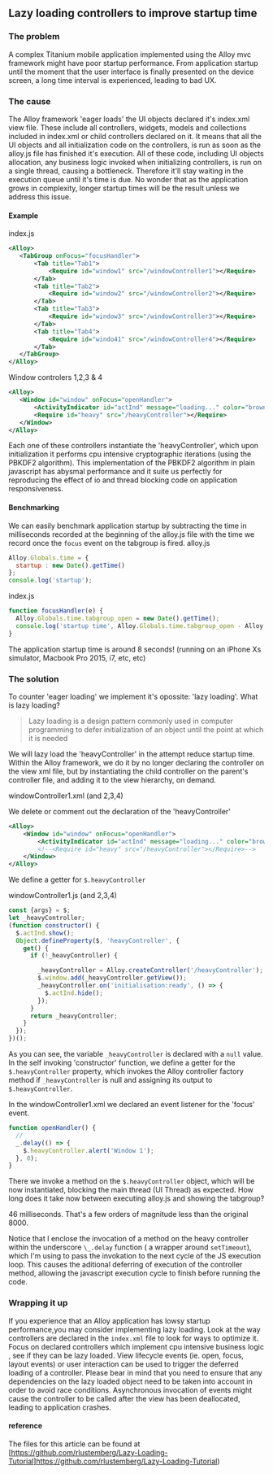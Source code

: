 ## Lazy loading controllers to improve startup time

### The problem

A complex Titanium mobile application implemented using the Alloy mvc framework might have poor startup performance. From application startup until the moment that the user interface is finally presented on the device screen, a long time interval is experienced, leading to bad UX.

### The cause

The Alloy framework 'eager loads' the UI objects declared it's index.xml view file. These include all controllers, widgets, models and collections included in index.xml or child controllers declared on it. It means that all the UI objects and all initialization code on the controllers, is run as soon as the alloy.js file has finished it's execution.
All of these code, including UI objects allocation, any business logic invoked when initializing controllers, is run on a single thread, causing a bottleneck. Therefore it'll stay waiting in the execution queue until it's time is due.
No wonder that as the application grows in complexity, longer startup times will be the result unless we address this issue.

 #### Example

 index.js
 ```xml
<Alloy>
	<TabGroup onFocus="focusHandler">
		<Tab title="Tab1">
			<Require id="window1" src="/windowController1"></Require>
		</Tab>
		<Tab title="Tab2">
			<Require id="window2" src="/windowController2"></Require>
		</Tab>
		<Tab title="Tab3">
			<Require id="window3" src="/windowController3"></Require>
		</Tab>
		<Tab title="Tab4">
			<Require id="windo41" src="/windowController4"></Require>
		</Tab>
	</TabGroup>
</Alloy>
```
 Window controlers 1,2,3 & 4
 ```xml
 <Alloy>
	<Window id="window" onFocus="openHandler">
		<ActivityIndicator id="actInd" message="loading..." color="brown"></ActivityIndicator>
		<Require id="heavy" src="/heavyController"></Require>
	</Window>
</Alloy>
 ```

Each one of these controllers instantiate the 'heavyController', which upon initialization it performs cpu intensive cryptographic iterations (using the PBKDF2 algorithm). This implementation of the PBKDF2 algorithm in plain javascript has abysmal performance and it suite us perfectly for reproducing the effect of io and thread blocking code on application responsiveness.

#### Benchmarking

We can easily benchmark application startup by subtracting the time in milliseconds recorded at the beginning of the alloy.js file with the time we record once the `focus` event on the tabgroup is fired.
alloy.js
```javascript
Alloy.Globals.time = {
  startup : new Date().getTime()
};
console.log('startup');
```
index.js
```javascript
function focusHandler(e) {
  Alloy.Globals.time.tabgroup_open = new Date().getTime();
  console.log('startup time', Alloy.Globals.time.tabgroup_open - Alloy.Globals.time.startup);
}
```

The application startup time is around 8 seconds! (running on an iPhone Xs simulator, Macbook Pro 2015, i7, etc, etc)

### The solution

To counter 'eager loading' we implement it's opossite: 'lazy loading'. What is lazy loading?
>Lazy loading is a design pattern commonly used in computer programming to defer initialization of an object until the point at which it is needed

We will lazy load the 'heavyController' in the attempt reduce startup time.
Within the Alloy framework, we do it by no longer declaring the controller on the view xml file, but by instantiating the child controller on the parent's controller file, and adding it to the view hierarchy, on demand.

windowController1.xml (and 2,3,4)

We delete or comment out the declaration of the 'heavyController'
```xml
<Alloy>
	<Window id="window" onFocus="openHandler">
		<ActivityIndicator id="actInd" message="loading..." color="brown"></ActivityIndicator>
		<!--<Require id="heavy" src="/heavyController"></Require>-->
	</Window>
</Alloy>
```

We define a getter for `$.heavyController`

windowController1.js (and 2,3,4)

```javascript
const {args} = $;
let _heavyController;
(function constructor() {
  $.actInd.show();
  Object.defineProperty($, 'heavyController', {
    get() {
      if (!_heavyController) {

        _heavyController = Alloy.createController('/heavyController');
        $.window.add(_heavyController.getView());
        _heavyController.on('initialisation:ready', () => {
          $.actInd.hide();
        });
      }
      return _heavyController;
    }
  });
})();
```

As you can see, the variable `_heavyController` is declared with a `null` value. In the self invoking 'constructor' function, we define a getter for the `$.heavyController` property, which invokes the Alloy controller factory method if `_heavyController` is null and assigning its output to `$.heavyController`.

In the windowController1.xml we declared an event listener for the 'focus' event.

```javascript
function openHandler() {
  //
  _.delay(() => {
    $.heavyController.alert('Window 1');
  }, 0);
}
```

There we invoke a method on the `$.heavyController` object, which will be now instantiated, blocking the main thread (UI Thread) as expected.
How long does it take now between executing alloy.js and showing the tabgroup?

46 milliseconds.
That's a few orders of magnitude less than the original 8000.

Notice that I enclose the invocation of a method on the heavy controller within the underscore `\_.delay` function ( a wrapper around `setTimeout`), which I'm using to pass the invokation to the next cycle of the JS execution loop. This causes the aditional deferring of execution of the controller method, allowing the javascript execution cycle to finish before running the code.

### Wrapping it up

If you experience that an Alloy application has lowsy startup performance,you may consider implementing lazy loading. Look at the way controllers are declared in the `index.xml` file to look for ways to optimize it.
Focus on declared controllers which implement cpu intensive business logic , see if they can be lazy loaded.
View lifecycle events (ie. open, focus, layout events) or user interaction  can be used to trigger the deferred loading of a controller.
Please bear in mind that you need to ensure that any dependencies on the lazy loaded object need to be taken into account in order to avoid race conditions.
Asynchronous invocation of events might cause the controller to be called after the view has been deallocated, leading to application crashes.

#### reference
The files for this article can be found at [https://github.com/rlustemberg/Lazy-Loading-Tutorial]https://github.com/rlustemberg/Lazy-Loading-Tutorial)
